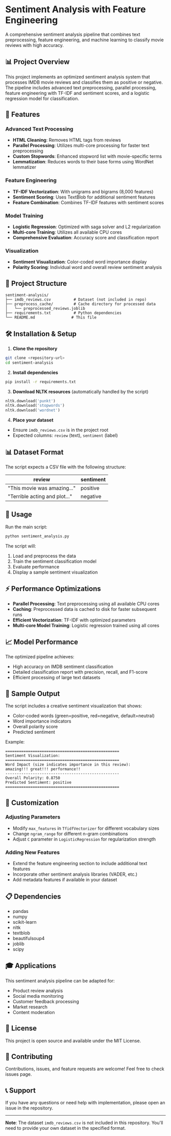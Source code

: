 # Sentiment Analysis with Feature Engineering

A comprehensive sentiment analysis pipeline that combines text preprocessing, feature engineering, and machine learning to classify movie reviews with high accuracy.

## 📊 Project Overview

This project implements an optimized sentiment analysis system that processes IMDB movie reviews and classifies them as positive or negative. The pipeline includes advanced text preprocessing, parallel processing, feature engineering with TF-IDF and sentiment scores, and a logistic regression model for classification.

## 🚀 Features

### Advanced Text Processing
- **HTML Cleaning**: Removes HTML tags from reviews
- **Parallel Processing**: Utilizes multi-core processing for faster text preprocessing
- **Custom Stopwords**: Enhanced stopword list with movie-specific terms
- **Lemmatization**: Reduces words to their base forms using WordNet lemmatizer

### Feature Engineering
- **TF-IDF Vectorization**: With unigrams and bigrams (8,000 features)
- **Sentiment Scoring**: Uses TextBlob for additional sentiment features
- **Feature Combination**: Combines TF-IDF features with sentiment scores

### Model Training
- **Logistic Regression**: Optimized with saga solver and L2 regularization
- **Multi-core Training**: Utilizes all available CPU cores
- **Comprehensive Evaluation**: Accuracy score and classification report

### Visualization
- **Sentiment Visualization**: Color-coded word importance display
- **Polarity Scoring**: Individual word and overall review sentiment analysis

## 📁 Project Structure

```
sentiment-analysis/
├── imdb_reviews.csv          # Dataset (not included in repo)
├── preprocess_cache/         # Cache directory for processed data
│   └── preprocessed_reviews.joblib
├── requirements.txt          # Python dependencies
└── README.md                # This file
```

## 🛠️ Installation & Setup

1. **Clone the repository**
```bash
git clone <repository-url>
cd sentiment-analysis
```

2. **Install dependencies**
```bash
pip install -r requirements.txt
```

3. **Download NLTK resources** (automatically handled by the script)
```python
nltk.download('punkt')
nltk.download('stopwords') 
nltk.download('wordnet')
```

4. **Place your dataset**
- Ensure `imdb_reviews.csv` is in the project root
- Expected columns: `review` (text), `sentiment` (label)

## 📊 Dataset Format

The script expects a CSV file with the following structure:

| review | sentiment |
|--------|-----------|
| "This movie was amazing..." | positive |
| "Terrible acting and plot..." | negative |

## 🎯 Usage

Run the main script:

```bash
python sentiment_analysis.py
```

The script will:
1. Load and preprocess the data
2. Train the sentiment classification model
3. Evaluate performance
4. Display a sample sentiment visualization

## ⚡ Performance Optimizations

- **Parallel Processing**: Text preprocessing using all available CPU cores
- **Caching**: Preprocessed data is cached to disk for faster subsequent runs
- **Efficient Vectorization**: TF-IDF with optimized parameters
- **Multi-core Model Training**: Logistic regression trained using all cores

## 📈 Model Performance

The optimized pipeline achieves:
- High accuracy on IMDB sentiment classification
- Detailed classification report with precision, recall, and F1-score
- Efficient processing of large text datasets

## 🎨 Sample Output

The script includes a creative sentiment visualization that shows:
- Color-coded words (green=positive, red=negative, default=neutral)
- Word importance indicators
- Overall polarity score
- Predicted sentiment

Example:
```
==================================================
Sentiment Visualization:
==================================================
Word Impact (size indicates importance in this review):
amazing!!! great!!! performance!! 
--------------------------------------------------
Overall Polarity: 0.8750
Predicted Sentiment: positive
==================================================
```

## 🔧 Customization

### Adjusting Parameters
- Modify `max_features` in `TfidfVectorizer` for different vocabulary sizes
- Change `ngram_range` for different n-gram combinations
- Adjust `C` parameter in `LogisticRegression` for regularization strength

### Adding New Features
- Extend the feature engineering section to include additional text features
- Incorporate other sentiment analysis libraries (VADER, etc.)
- Add metadata features if available in your dataset

## 📋 Dependencies

- pandas
- numpy
- scikit-learn
- nltk
- textblob
- beautifulsoup4
- joblib
- scipy

## 🎓 Applications

This sentiment analysis pipeline can be adapted for:
- Product review analysis
- Social media monitoring
- Customer feedback processing
- Market research
- Content moderation

## 📝 License

This project is open source and available under the MIT License.

## 🤝 Contributing

Contributions, issues, and feature requests are welcome! Feel free to check issues page.

## 📞 Support

If you have any questions or need help with implementation, please open an issue in the repository.

---

**Note**: The dataset `imdb_reviews.csv` is not included in this repository. You'll need to provide your own dataset in the specified format.
